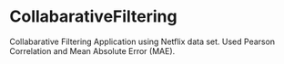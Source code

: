 # CollabarativeFiltering
Collabarative Filtering Application using Netflix data set. Used Pearson Correlation and Mean Absolute Error (MAE).

